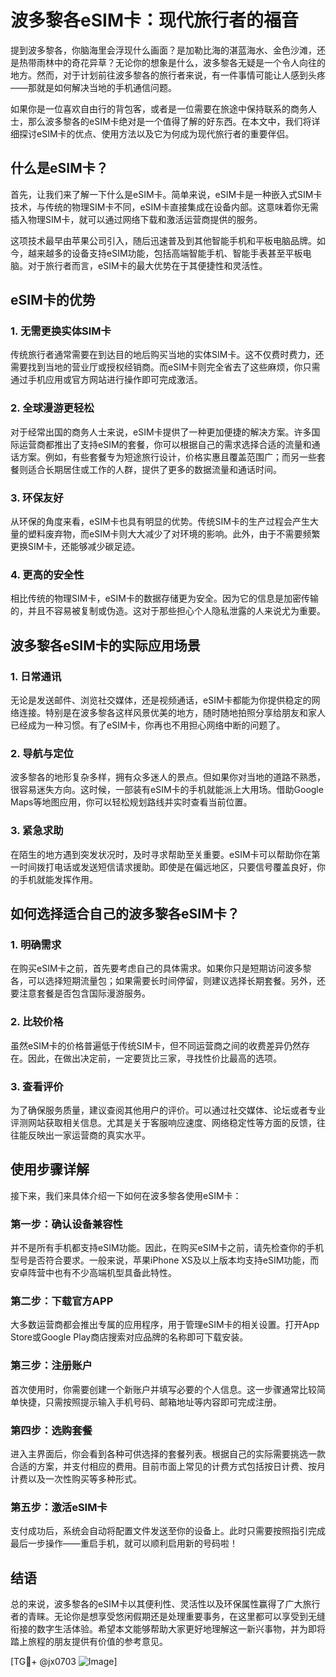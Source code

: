 # 波多黎各eSIM卡：现代旅行者的福音

提到波多黎各，你脑海里会浮现什么画面？是加勒比海的湛蓝海水、金色沙滩，还是热带雨林中的奇花异草？无论你的想象是什么，波多黎各无疑是一个令人向往的地方。然而，对于计划前往波多黎各的旅行者来说，有一件事情可能让人感到头疼——那就是如何解决当地的手机通信问题。

如果你是一位喜欢自由行的背包客，或者是一位需要在旅途中保持联系的商务人士，那么波多黎各的eSIM卡绝对是一个值得了解的好东西。在本文中，我们将详细探讨eSIM卡的优点、使用方法以及它为何成为现代旅行者的重要伴侣。

## 什么是eSIM卡？

首先，让我们来了解一下什么是eSIM卡。简单来说，eSIM卡是一种嵌入式SIM卡技术，与传统的物理SIM卡不同，eSIM卡直接集成在设备内部。这意味着你无需插入物理SIM卡，就可以通过网络下载和激活运营商提供的服务。

这项技术最早由苹果公司引入，随后迅速普及到其他智能手机和平板电脑品牌。如今，越来越多的设备支持eSIM功能，包括高端智能手机、智能手表甚至平板电脑。对于旅行者而言，eSIM卡的最大优势在于其便捷性和灵活性。

## eSIM卡的优势

### 1. **无需更换实体SIM卡**
传统旅行者通常需要在到达目的地后购买当地的实体SIM卡。这不仅费时费力，还需要找到当地的营业厅或授权经销商。而eSIM卡则完全省去了这些麻烦，你只需通过手机应用或官方网站进行操作即可完成激活。

### 2. **全球漫游更轻松**
对于经常出国的商务人士来说，eSIM卡提供了一种更加便捷的解决方案。许多国际运营商都推出了支持eSIM的套餐，你可以根据自己的需求选择合适的流量和通话方案。例如，有些套餐专为短途旅行设计，价格实惠且覆盖范围广；而另一些套餐则适合长期居住或工作的人群，提供了更多的数据流量和通话时间。

### 3. **环保友好**
从环保的角度来看，eSIM卡也具有明显的优势。传统SIM卡的生产过程会产生大量的塑料废弃物，而eSIM卡则大大减少了对环境的影响。此外，由于不需要频繁更换SIM卡，还能够减少碳足迹。

### 4. **更高的安全性**
相比传统的物理SIM卡，eSIM卡的数据存储更为安全。因为它的信息是加密传输的，并且不容易被复制或伪造。这对于那些担心个人隐私泄露的人来说尤为重要。

## 波多黎各eSIM卡的实际应用场景

### 1. **日常通讯**
无论是发送邮件、浏览社交媒体，还是视频通话，eSIM卡都能为你提供稳定的网络连接。特别是在波多黎各这样风景优美的地方，随时随地拍照分享给朋友和家人已经成为一种习惯。有了eSIM卡，你再也不用担心网络中断的问题了。

### 2. **导航与定位**
波多黎各的地形复杂多样，拥有众多迷人的景点。但如果你对当地的道路不熟悉，很容易迷失方向。这时候，一部装有eSIM卡的手机就能派上大用场。借助Google Maps等地图应用，你可以轻松规划路线并实时查看当前位置。

### 3. **紧急求助**
在陌生的地方遇到突发状况时，及时寻求帮助至关重要。eSIM卡可以帮助你在第一时间拨打电话或发送短信请求援助。即使是在偏远地区，只要信号覆盖良好，你的手机就能发挥作用。

## 如何选择适合自己的波多黎各eSIM卡？

### 1. **明确需求**
在购买eSIM卡之前，首先要考虑自己的具体需求。如果你只是短期访问波多黎各，可以选择短期流量包；如果需要长时间停留，则建议选择长期套餐。另外，还要注意套餐是否包含国际漫游服务。

### 2. **比较价格**
虽然eSIM卡的价格普遍低于传统SIM卡，但不同运营商之间的收费差异仍然存在。因此，在做出决定前，一定要货比三家，寻找性价比最高的选项。

### 3. **查看评价**
为了确保服务质量，建议查阅其他用户的评价。可以通过社交媒体、论坛或者专业评测网站获取相关信息。尤其是关于客服响应速度、网络稳定性等方面的反馈，往往能反映出一家运营商的真实水平。

## 使用步骤详解

接下来，我们来具体介绍一下如何在波多黎各使用eSIM卡：

### 第一步：确认设备兼容性
并不是所有手机都支持eSIM功能。因此，在购买eSIM卡之前，请先检查你的手机型号是否符合要求。一般来说，苹果iPhone XS及以上版本均支持eSIM功能，而安卓阵营中也有不少高端机型具备此特性。

### 第二步：下载官方APP
大多数运营商都会推出专属的应用程序，用于管理eSIM卡的相关设置。打开App Store或Google Play商店搜索对应品牌的名称即可下载安装。

### 第三步：注册账户
首次使用时，你需要创建一个新账户并填写必要的个人信息。这一步骤通常比较简单快捷，只需按照提示输入手机号码、邮箱地址等内容即可完成注册。

### 第四步：选购套餐
进入主界面后，你会看到各种可供选择的套餐列表。根据自己的实际需要挑选一款合适的方案，并支付相应的费用。目前市面上常见的计费方式包括按日计费、按月计费以及一次性购买等多种形式。

### 第五步：激活eSIM卡
支付成功后，系统会自动将配置文件发送至你的设备上。此时只需要按照指引完成最后一步操作——重启手机，就可以顺利启用新的号码啦！

## 结语

总的来说，波多黎各的eSIM卡以其便利性、灵活性以及环保属性赢得了广大旅行者的青睐。无论你是想享受悠闲假期还是处理重要事务，在这里都可以享受到无缝衔接的数字生活体验。希望本文能够帮助大家更好地理解这一新兴事物，并为即将踏上旅程的朋友提供有价值的参考意见。

[TG💪+ @jx0703 ![Image](https://github.com/user-attachments/assets/dbca1d08-cadb-493c-b0ec-ad6f7a83f270)]